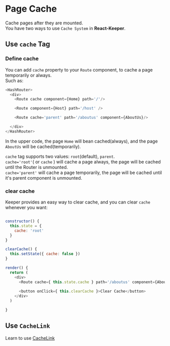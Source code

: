 # Page Cache
Cache pages after they are mounted.  
You have two ways to use `Cache System` in **React-Keeper**.
## Use `cache` Tag
### Define cache
You can add `cache` property to your `Route` component, to cache a page temporarily or always.  
Such as:
```js
<HashRouter>
  <div>
    <Route cache component={Home} path='/'/>

    <Route component={Host} path='/host' />

    <Route cache='parent' path='/aboutus' component={AboutUs}/>

  </div>
</HashRouter>
```
In the upper code, the page `Home` will bean cached(always), and the page `AboutUs` will be cached(temporarily).  

`cache` tag supports two values: `root`(default), `parent`.  
`cache='root'`( or `cache` ) will cache a page always, the page will be cached until the Router is unmounted.  
`cache='parent'` will cache a page temporarily, the page will be cached until it's parent component is unmounted.  

### clear cache
Keeper provides an easy way to clear cache, and you can clear `cache` whenever you want:  
```js

constructor() {
  this.state = {
    cache: 'root'
  }
}

clearCache() {
  this.setState({ cache: false })
}

render() {
  return (
    <div>
      <Route cache={ this.state.cache } path='/aboutus' component={AboutUs}/>
      
      <button onClick={ this.clearCache }>Clear Cache</button>
    </div>
  )

}
```

## Use `CacheLink`
Learn to use [CacheLink](CacheLink.md)
